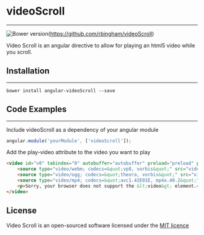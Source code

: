 # videoScroll
---------------

![Bower version](https://img.shields.io/badge/bower-v0.0.2-green.svg)(https://github.com/rbingham/videoScroll)

Video Scroll is an angular directive to allow for playing an html5 video while you scroll.

## Installation
---------------
	bower install angular-videoScroll --save


## Code Examples
----------------

Include videoScroll as a dependency of your angular module
```js
angular.module('yourModule', ['videoScroll']);
```

Add the play-video attribute to the video you want to play
```html
<video id="v0" tabindex="0" autobuffer="autobuffer" preload="preload" play-video>
	<source type="video/webm; codecs=&quot;vp8, vorbis&quot;" src="videos/video.mp4">
	<source type="video/ogg; codecs=&quot;theora, vorbis&quot;" src="videos/video.mp4">
	<source type="video/mp4; codecs=&quot;avc1.42E01E, mp4a.40.2&quot;" src="videos/video.mp4">
	<p>Sorry, your browser does not support the &lt;video&gt; element.</p>
</video>
```

## License

Video Scroll is an open-sourced software licensed under the [MIT licence](http://opensource.org/licenses/MIT)
